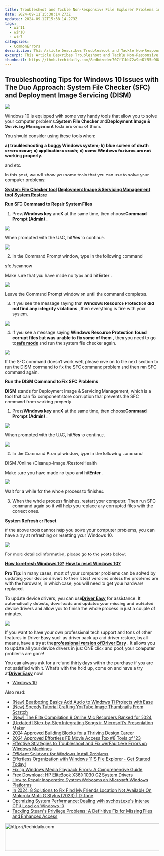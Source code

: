 ```yaml
---
title: Troubleshoot and Tackle Non-Responsive File Explorer Problems in Windows 10
date: 2024-09-11T15:38:14.273Z
updated: 2024-09-12T15:38:14.273Z
tags:
  - win11
  - win10
  - win7
categories:
  - CommonErrors
description: This Article Describes Troubleshoot and Tackle Non-Responsive File Explorer Problems in Windows 10
excerpt: This Article Describes Troubleshoot and Tackle Non-Responsive File Explorer Problems in Windows 10
thumbnail: https://thmb.techidaily.com/8edbdeedec707f11bb72a9ed7f55e988ffc8071bad7a0eaa9fbee4357c112fe7.jpg
---
```


## Troubleshooting Tips for Windows 10 Issues with The Duo Approach: System File Checker (SFC) and Deployment Image Servicing (DISM)

![](https://images.drivereasy.com/wp-content/uploads/2017/01/img_586c9a4e6db41.jpg)

 Windows 10 is equipped with some very handy tools that allow you to solve your computer problems.**System File Checker** and**Deployment Image & Servicing Management** tools are ones of them.

You should consider using these tools when:

**a) troubleshooting a buggy Windows system;**
**b) blue screen of death errors occur;**
**c) applications crash;**
**d) some Windows features are not working properly.**

and etc.

 In this post, we will show you some tools that you can use to solve your computer problems:

[**System File Checker tool**](#1)
[**Deployment Image & Servicing Management tool**](#2)
[**System Restore**](#3)

**Run SFC Command to Repair System Files**

 1) Press**Windows key** and**X** at the same time, then choose**Command Prompt (Admin)** .

![](https://images.drivereasy.com/wp-content/uploads/2017/01/img_586ca149cf04d.png)

 When prompted with the UAC, hit**Yes** to continue.

![](https://images.drivereasy.com/wp-content/uploads/2017/01/img_586ca13144fd3.jpg)

2) In the Command Prompt window, type in the following command:

sfc /scannow

 Make sure that you have made no typo and hit**Enter** .

![](https://images.drivereasy.com/wp-content/uploads/2017/01/img_586ca221df44e.jpg)

Leave the Command Prompt window on until the command completes.

 3) If you see the message saying that   **Windows Resource Protection did not find any integrity violations** , then everything is fine with your system.

![](https://images.drivereasy.com/wp-content/uploads/2017/01/img_586ca520c7e49.png)

 4) If you see a message saying   **Windows Resource Protection found corrupt files but was unable to fix some of them** , then you need to go to[**safe mode**](https://tools.techidaily.com/drivereasy/download/) and run the system file checker again.

![](https://images.drivereasy.com/wp-content/uploads/2017/01/img_586ca59f1f21f.jpg)

 If the SFC command doesn’t work well, please mve on to the next section to run the DISM command to fix the SFC command problem and then run SFC command again.

**Run the DISM Command to Fix SFC Problems**

**DISM** stands for Deployment Image & Servicing Management, which is a tool that can fix component store corruption that prevents the SFC command from working properly.

 1) Press**Windows key** and**X** at the same time, then choose**Command Prompt (Admin)** .

![](https://images.drivereasy.com/wp-content/uploads/2017/01/img_586ca149cf04d.png)

 When prompted with the UAC, hit**Yes** to continue.

![](https://images.drivereasy.com/wp-content/uploads/2017/01/img_586ca13144fd3.jpg)

2) In the Command Prompt window, type in the following command:

DISM /Online /Cleanup-Image /RestoreHealth

 Make sure you have made no typo and hit**Enter** .

![](https://images.drivereasy.com/wp-content/uploads/2017/01/img_586ca8464439b.jpg)

Wait for a while for the whole process to finishes.

 3) When the whole process finishes, restart your computer. Then run SFC command again so it will help you replace any corrupted files with the correct ones.

 **System Refresh or Reset**

 If the above tools cannot help you solve your computer problems, you can have a try at refreshing or resetting your Windows 10.

![](https://images.drivereasy.com/wp-content/uploads/2017/01/img_586caacd9f489.jpg)

For more detailed information, please go to the posts below:

[**How to refresh Windows 10?**](https://tools.techidaily.com/drivereasy/download/)
[**How to reset Windows 10?**](https://tools.techidaily.com/drivereasy/download/)

**Pro Tip:**
 In many cases, most of your computer problems can be solved by updating your device drivers to their latest versions unless the problems are with the hardware, in which case, you will need to get your hardware replaced.

 To update device drivers, you can use[**Driver Easy**](https://tools.techidaily.com/drivereasy/download/) for assistance. It automatically detects, downloads and updates your missing and outdated device drivers and allow you to finish the whole process in just a couple of minutes.

![](https://images.drivereasy.com/wp-content/uploads/2017/04/img_58e8abc65e6ec.jpg)

 If you want to have your own professional tech support and tons of other features in Driver Easy such as driver back up and driver restore, by all means, have a try at the[**professional version of Driver Easy**](https://tools.techidaily.com/drivereasy/download/) . It allows you to update all your device drivers in just ONE click and poof, your computer problems are gone!

 You can always ask for a refund thirty days within the purchase if you are not satisfied with it. What’s with the hold up, come on and have a try at[**Driver Easy**](https://tools.techidaily.com/drivereasy/download/) now!

* [Windows 10](https://tools.techidaily.com/drivereasy/download/)

<ins class="adsbygoogle"
     style="display:block"
     data-ad-format="autorelaxed"
     data-ad-client="ca-pub-7571918770474297"
     data-ad-slot="1223367746"></ins>

<ins class="adsbygoogle"
     style="display:block"
     data-ad-client="ca-pub-7571918770474297"
     data-ad-slot="8358498916"
     data-ad-format="auto"
     data-full-width-responsive="true"></ins>

<span class="atpl-alsoreadstyle">Also read:</span>
<div><ul>
<li><a href="https://extra-lessons.techidaily.com/new-beatboxing-basics-add-audio-to-windows-11-projects-with-ease/"><u>[New] Beatboxing Basics Add Audio to Windows 11 Projects with Ease</u></a></li>
<li><a href="https://youtube-stream.techidaily.com/new-speedy-tutorial-crafting-youtube-image-thumbnails-from-scratch/"><u>[New] Speedy Tutorial Crafting YouTube Image Thumbnails From Scratch</u></a></li>
<li><a href="https://screen-video-capture.techidaily.com/new-the-elite-compilation-9-online-mic-recorders-ranked-for-2024/"><u>[New] The Elite Compilation 9 Online Mic Recorders Ranked for 2024</u></a></li>
<li><a href="https://extra-skills.techidaily.com/updated-step-by-step-integrating-songs-in-microsofts-presentation-maker/"><u>[Updated] Step-by-Step Integrating Songs in Microsoft's Presentation Maker</u></a></li>
<li><a href="https://fox-links.techidaily.com/2024-approved-building-blocks-for-a-thriving-design-career/"><u>2024 Approved Building Blocks for a Thriving Design Career</u></a></li>
<li><a href="https://facebook-videos.techidaily.com/2024-approved-effortless-fb-movie-access-top-8-tools-of-23/"><u>2024 Approved Effortless FB Movie Access Top #8 Tools of '23</u></a></li>
<li><a href="https://win-howtos.techidaily.com/effective-strategies-to-troubleshoot-and-fix-werfaultexe-errors-on-windows-machines/"><u>Effective Strategies to Troubleshoot and Fix werFault.exe Errors on Windows Machines</u></a></li>
<li><a href="https://win-howtos.techidaily.com/efficient-solutions-for-windows-install-problems/"><u>Efficient Solutions for Windows Install Problems</u></a></li>
<li><a href="https://win-howtos.techidaily.com/effortless-organization-with-windows-11s-file-explorer-get-started-today/"><u>Effortless Organization with Windows 11'S File Explorer - Get Started Today!</u></a></li>
<li><a href="https://win-howtos.techidaily.com/fixing-windows-media-playback-errors-a-comprehensive-guide/"><u>Fixing Windows Media Playback Errors: A Comprehensive Guide</u></a></li>
<li><a href="https://hardware-help.techidaily.com/free-download-hp-elitebook-x360-1030-g2-system-drivers/"><u>Free Download: HP EliteBook X360 1030 G2 System Drivers</u></a></li>
<li><a href="https://win-howtos.techidaily.com/how-to-repair-inoperative-system-webcams-on-microsoft-windows-platforms/"><u>How to Repair Inoperative System Webcams on Microsoft Windows Platforms</u></a></li>
<li><a href="https://fake-location.techidaily.com/in-2024-8-solutions-to-fix-find-my-friends-location-not-available-on-motorola-moto-g-stylus-2023-drfone-by-drfone-virtual-android/"><u>In 2024, 8 Solutions to Fix Find My Friends Location Not Available On Motorola Moto G Stylus (2023) | Dr.fone</u></a></li>
<li><a href="https://win-howtos.techidaily.com/optimizing-system-performance-dealing-with-svchostexes-intense-cpu-load-on-windows-10/"><u>Optimizing System Performance: Dealing with svchost.exe's Intense CPU Load on Windows 10</u></a></li>
<li><a href="https://win-howtos.techidaily.com/tackling-steams-privilege-problems-a-definitive-fix-for-missing-files-and-enhanced-access/"><u>Tackling Steam's Privilege Problems: A Definitive Fix for Missing Files and Enhanced Access</u></a></li>
</ul></div>

<!-- affiliate ads begin -->
<a href="https://appsumo.8odi.net/c/5597632/2123726/7443" target="_top" id="2123726">
  <img src="//a.impactradius-go.com/display-ad/7443-2123726" border="0" alt="https://techidaily.com" width="600" height="90"/>
</a>
<img height="0" width="0" src="https://appsumo.8odi.net/i/5597632/2123726/7443" style="position:absolute;visibility:hidden;" border="0" />
<!-- affiliate ads end -->

